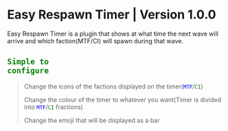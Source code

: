 # Easy Respawn Timer | Version 1.0.0
Easy Respawn Timer is a plugin that shows at what time the next wave will arrive and which faction(MTF/CI) will spawn during that wave.




## <code style="color : Green">Simple to configure</code>
> Change the icons of the factions displayed on the timer(<code style="color : Blue">MTF</code>/<code style="color : Green">CI</code>)
> 
> Change the colour of the timer to whatever you want(Timer is divided into <code style="color : Blue">MTF</code>/<code style="color : Green">CI</code> fractions)
> 
> Change the emoji that will be displayed as a bar
